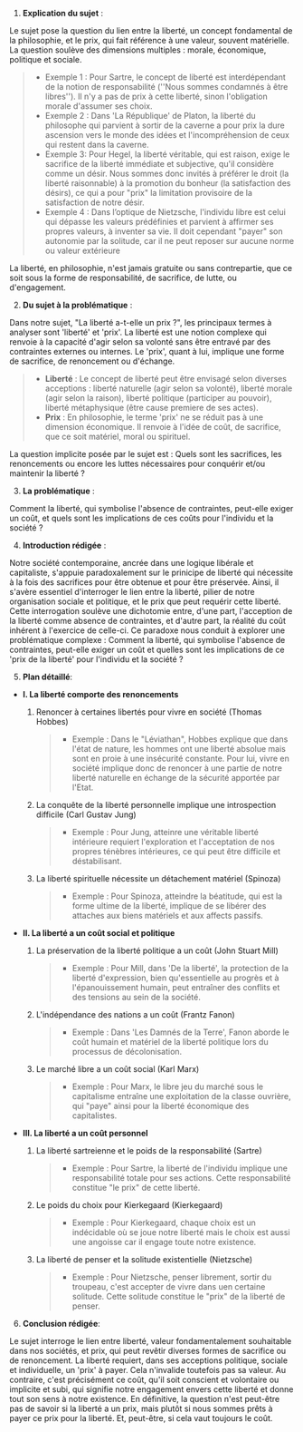 1. **Explication du sujet** :

Le sujet pose la question du lien entre la liberté, un concept fondamental de la philosophie, et le prix, qui fait référence à une valeur, souvent matérielle. La question soulève des dimensions multiples : morale, économique, politique et sociale.

> - Exemple 1 : Pour Sartre, le concept de liberté est interdépendant de la notion de responsabilité (''Nous sommes condamnés à être libres''). Il n'y a pas de prix à cette liberté, sinon l'obligation morale d'assumer ses choix.
> - Exemple 2 : Dans 'La République' de Platon, la liberté du philosophe qui parvient à sortir de la caverne a pour prix la dure ascension vers le monde des idées et l'incompréhension de ceux qui restent dans la caverne.
> - Exemple 3: Pour Hegel, la liberté véritable, qui est raison, exige le sacrifice de la liberté immédiate et subjective, qu'il considère comme un désir. Nous sommes donc invités à préférer le droit (la liberté raisonnable) à la promotion du bonheur (la satisfaction des désirs), ce qui a pour "prix" la limitation provisoire de la satisfaction de notre désir.
> - Exemple 4 : Dans l’optique de Nietzsche, l'individu libre est celui qui dépasse les valeurs prédéfinies et parvient à affirmer ses propres valeurs, à inventer sa vie. Il doit cependant "payer" son autonomie par la solitude, car il ne peut reposer sur aucune norme ou valeur extérieure 

La liberté, en philosophie, n'est jamais gratuite ou sans contrepartie, que ce soit sous la forme de responsabilité, de sacrifice, de lutte, ou d'engagement.

2. **Du sujet à la problématique** :

Dans notre sujet, "La liberté a-t-elle un prix ?", les principaux termes à analyser sont 'liberté' et 'prix'. La liberté est une notion complexe qui renvoie à la capacité d'agir selon sa volonté sans être entravé par des contraintes externes ou internes. Le 'prix', quant à lui, implique une forme de sacrifice, de renoncement ou d'échange.

> - **Liberté** : Le concept de liberté peut être envisagé selon diverses acceptions : liberté naturelle (agir selon sa volonté), liberté morale (agir selon la raison), liberté politique (participer au pouvoir), liberté métaphysique (être cause premiere de ses actes).
> - **Prix** : En philosophie, le terme 'prix' ne se réduit pas à une dimension économique. Il renvoie à l'idée de coût, de sacrifice, que ce soit matériel, moral ou spirituel.

La question implicite posée par le sujet est : Quels sont les sacrifices, les renoncements ou encore les luttes nécessaires pour conquérir et/ou maintenir la liberté ?

3. **La problématique** :

Comment la liberté, qui symbolise l'absence de contraintes, peut-elle exiger un coût, et quels sont les implications de ces coûts pour l'individu et la société ?

4. **Introduction rédigée** : 

Notre société contemporaine, ancrée dans une logique libérale et capitaliste, s'appuie paradoxalement sur le prinicipe de liberté qui nécessite à la fois des sacrifices pour être obtenue et pour être préservée. Ainsi, il s'avère essentiel d'interroger le lien entre la liberté, pilier de notre organisation sociale et politique, et le prix que peut requérir cette liberté. Cette interrogation soulève une dichotomie entre, d'une part, l'acception de la liberté comme absence de contraintes, et d'autre part, la réalité du coût inhérent à l'exercice de celle-ci. Ce paradoxe nous conduit à explorer une problématique complexe : Comment la liberté, qui symbolise l'absence de contraintes, peut-elle exiger un coût et quelles sont les implications de ce 'prix de la liberté' pour l'individu et la société ?

5. **Plan détaillé**:

* **I. La liberté comporte des renoncements**

    1. Renoncer à certaines libertés pour vivre en société (Thomas Hobbes)
          > - Exemple : Dans le "Léviathan", Hobbes explique que dans l'état de nature, les hommes ont une liberté absolue mais sont en proie à une insécurité constante. Pour lui, vivre en société implique donc de renoncer à une partie de notre liberté naturelle en échange de la sécurité apportée par l'Etat.
    
    2.  La conquête de la liberté personnelle implique une introspection difficile (Carl Gustav Jung)
          > - Exemple : Pour Jung, atteinre une véritable liberté intérieure requiert l'exploration et l'acceptation de nos propres ténèbres intérieures, ce qui peut être difficile et déstabilisant.
          
    3.  La liberté spirituelle nécessite un détachement matériel (Spinoza)
          > - Exemple : Pour Spinoza, atteindre la béatitude, qui est la forme ultime de la liberté, implique de se libérer des attaches aux biens matériels et aux affects passifs.

* **II. La liberté a un coût social et politique**

    1. La préservation de la liberté politique a un coût (John Stuart Mill)
          > - Exemple : Pour Mill, dans 'De la liberté', la protection de la liberté d'expression, bien qu'essentielle au progrès et à l'épanouissement humain, peut entraîner des conflits et des tensions au sein de la société.
    
    2.  L'indépendance des nations a un coût (Frantz Fanon)
          > - Exemple : Dans 'Les Damnés de la Terre', Fanon aborde le coût humain et matériel de la liberté politique lors du processus de décolonisation.
          
    3.  Le marché libre a un coût social (Karl Marx)
          > - Exemple : Pour Marx, le libre jeu du marché sous le capitalisme entraîne une exploitation de la classe ouvrière, qui "paye" ainsi pour la liberté économique des capitalistes.

* **III. La liberté a un coût personnel**

    1. La liberté sartreienne et le poids de la responsabilité (Sartre)
          > - Exemple : Pour Sartre, la liberté de l'individu implique une responsabilité totale pour ses actions. Cette responsabilité constitue "le prix" de cette liberté.
    
    2.  Le poids du choix pour Kierkegaard (Kierkegaard)
          > - Exemple : Pour Kierkegaard, chaque choix est un indécidable où se joue notre liberté mais le choix est aussi une angoisse car il engage toute notre existence.
          
    3.  La liberté de penser et la solitude existentielle (Nietzsche)
          > - Exemple : Pour Nietzsche, penser librement, sortir du troupeau, c'est accepter de vivre dans uen certaine solitude. Cette solitude constitue le "prix" de la liberté de penser.

6. **Conclusion rédigée**: 

Le sujet interroge le lien entre liberté, valeur fondamentalement souhaitable dans nos sociétés, et prix, qui peut revêtir diverses formes de sacrifice ou de renoncement. La liberté requiert, dans ses acceptions politique, sociale et individuelle, un 'prix' à payer. Cela n'invalide toutefois pas sa valeur. Au contraire, c'est précisément ce coût, qu'il soit conscient et volontaire ou implicite et subi, qui signifie notre engagement envers cette liberté et donne tout son sens à notre existence. En définitive, la question n'est peut-être pas de savoir si la liberté a un prix, mais plutôt si nous sommes prêts à payer ce prix pour la liberté. Et, peut-être, si cela vaut toujours le coût.
